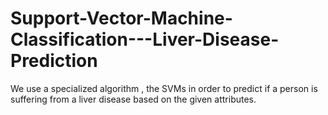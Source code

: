 # Support-Vector-Machine-Classification---Liver-Disease-Prediction
We use a specialized algorithm , the SVMs in order to predict if a person is suffering from a liver disease based on the given attributes.
